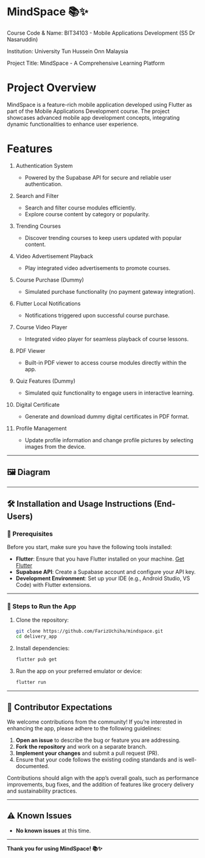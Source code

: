 # MindSpace 📚✨

Course Code & Name: BIT34103 - Mobile Applications Development (S5 Dr Nasaruddin)

Institution: University Tun Hussein Onn Malaysia

Project Title: MindSpace - A Comprehensive Learning Platform

# Project Overview
MindSpace is a feature-rich mobile application developed using Flutter as part of the Mobile Applications Development course. The project showcases advanced mobile app development concepts, integrating dynamic functionalities to enhance user experience.

# Features

1. Authentication System

   - Powered by the Supabase API for secure and reliable user authentication.

2. Search and Filter
 
   - Search and filter course modules efficiently.
   - Explore course content by category or popularity.

3. Trending Courses
 
   - Discover trending courses to keep users updated with popular content.

4. Video Advertisement Playback
 
   - Play integrated video advertisements to promote courses.

5. Course Purchase (Dummy)
 
   - Simulated purchase functionality (no payment gateway integration).

6. Flutter Local Notifications
 
   - Notifications triggered upon successful course purchase.

7. Course Video Player
 
   - Integrated video player for seamless playback of course lessons.

8. PDF Viewer
 
   - Built-in PDF viewer to access course modules directly within the app.

9. Quiz Features (Dummy)
 
   - Simulated quiz functionality to engage users in interactive learning.

10. Digital Certificate
 
    - Generate and download dummy digital certificates in PDF format.

11. Profile Management
 
    - Update profile information and change profile pictures by selecting images from the device.
   
---

## 🖼️ **Diagram**







---


   
## 🛠️ **Installation and Usage Instructions (End-Users)**

### **🔧 Prerequisites**

Before you start, make sure you have the following tools installed:


- **Flutter**: Ensure that you have Flutter installed on your machine. [Get Flutter](https://flutter.dev/docs/get-started/install)
- **Supabase API**: Create a Supabase account and configure your API key.
- **Development Environment**: Set up your IDE (e.g., Android Studio, VS Code) with Flutter extensions.


---

### **🚀 Steps to Run the App**

1. Clone the repository:

    ```bash
    git clone https://github.com/FarizUchiha/mindspace.git
    cd delivery_app
    ```

2. Install dependencies:

    ```bash
    flutter pub get
    ```

3. Run the app on your preferred emulator or device:

    ```bash
    flutter run
    ```

---

## 🤝 **Contributor Expectations**

We welcome contributions from the community! If you’re interested in enhancing the app, please adhere to the following guidelines:

1. **Open an issue** to describe the bug or feature you are addressing.  
2. **Fork the repository** and work on a separate branch.  
3. **Implement your changes** and submit a pull request (PR).  
4. Ensure that your code follows the existing coding standards and is well-documented.  

Contributions should align with the app’s overall goals, such as performance improvements, bug fixes, and the addition of features like grocery delivery and sustainability practices.

---

## ⚠️ **Known Issues**

- **No known issues** at this time.  

---

**Thank you for using MindSpace! 📚✨**



